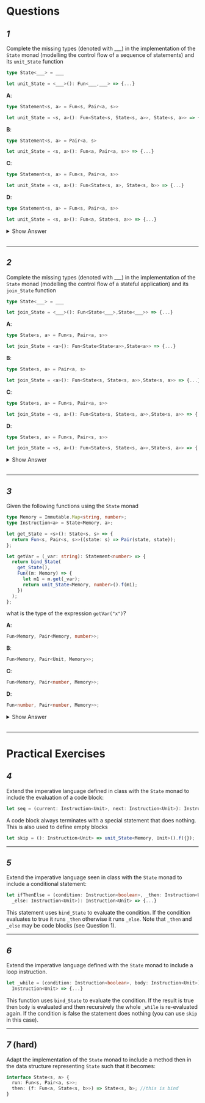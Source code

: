 # Questions

## _1_

Complete the missing types (denoted with \_\_\_) in the implementation of the `State` monad (modelling the control flow of a sequence of statements) and its `unit_State` function

```ts
type State<___> = ___

let unit_State = <___>(): Fun<___,___> => {...}
```

**A**:

```ts
type Statement<s, a> = Fun<s, Pair<a, s>>

let unit_State = <s, a>(): Fun<State<s, State<s, a>>, State<s, a>> => {...}
```

**B**:

```ts
type Statement<s, a> = Pair<a, s>

let unit_State = <s, a>(): Fun<a, Pair<a, s>> => {...}
```

**C**:

```ts
type Statement<s, a> = Fun<s, Pair<a, s>>

let unit_State = <s, a>(): Fun<State<s, a>, State<s, b>> => {...}
```

**D**:

```ts
type Statement<s, a> = Fun<s, Pair<a, s>>

let unit_State = <s, a>(): Fun<a, State<s, a>> => {...}
```

<details><summary>Show Answer</summary>
<p>

```
D
```

</p>
</details>
<br>
<hr>

## _2_

Complete the missing types (denoted with \_\_\_) in the implementation of the `State` monad (modelling the control flow of a stateful application) and its `join_State` function

```ts
type State<___> = ___

let join_State = <___>(): Fun<State<___>,State<___>> => {...}
```

**A**:

```ts
type State<s, a> = Fun<s, Pair<a, s>>

let join_State = <a>(): Fun<State<State<a>>,State<a>> => {...}
```

**B**:

```ts
type State<s, a> = Pair<a, s>

let join_State = <a>(): Fun<State<s, State<s, a>>,State<s, a>> => {...}
```

**C**:

```ts
type State<s, a> = Fun<s, Pair<a, s>>

let join_State = <s, a>(): Fun<State<s, State<s, a>>,State<s, a>> => {...}
```

**D**:

```ts
type State<s, a> = Fun<s, Pair<s, s>>

let join_State = <s, a>(): Fun<State<s, State<s, a>>,State<s, a>> => {...}
```

<details><summary>Show Answer</summary>
<p>

```
C
```

</p>
</details>
<br>
<hr>

## _3_

Given the following functions using the `State` monad

```ts
type Memory = Immutable.Map<string, number>;
type Instruction<a> = State<Memory, a>;

let get_State = <s>(): State<s, s> => {
  return Fun<s, Pair<s, s>>((state: s) => Pair(state, state));
};

let getVar = (_var: string): Statement<number> => {
  return bind_State(
    get_State(),
    Fun((m: Memory) => {
      let m1 = m.get(_var);
      return unit_State<Memory, number>().f(m1);
    })
  );
};
```

what is the type of the expression `getVar("x")`?

**A**:

```ts
Fun<Memory, Pair<Memory, number>>;
```

**B**:

```ts
Fun<Memory, Pair<Unit, Memory>>;
```

**C**:

```ts
Fun<Memory, Pair<number, Memory>>;
```

**D**:

```ts
Fun<number, Pair<number, Memory>>;
```

<details><summary>Show Answer</summary>
<p>

```
C
```

</p>
</details>
<br>
<hr>

# Practical Exercises

## _4_

Extend the imperative language defined in class with the `State` monad to include the evaluation of a code block:

```ts
let seq = (current: Instruction<Unit>, next: Instruction<Unit>): Instruction<Unit> => {...}
```

A code block always terminates with a special statement that does nothing. This is also used to define empty blocks

```ts
let skip = (): Instruction<Unit> => unit_State<Memory, Unit>().f({});
```

<hr>

## _5_

Extend the imperative language seen in class with the `State` monad to include a conditional statement:

```ts
let ifThenElse = (condition: Instruction<boolean>, _then: Instruction<Unit>,
  _else: Instruction<Unit>): Instruction<Unit> => {...}
```

This statement uses `bind_State` to evaluate the condition. If the condition evaluates to true it runs `_then` otherwise it runs `_else`. Note that `_then` and `_else` may be code blocks (see Question 1).

<hr>

## _6_

Extend the imperative language defined with the `State` monad to include a loop instruction.

```ts
let _while = (condition: Instruction<boolean>, body: Instruction<Unit>):
  Instruction<Unit> => {...}
```

This function uses `bind_State` to evaluate the condition. If the result is true then `body` is evaluated and then recursively the whole `_while` is re-evaluated again. If the condition is false the statement does nothing (you can use `skip` in this case).

<hr>

## _7_ (hard)

Adapt the implementation of the `State` monad to include a method then in the data structure representing `State` such that it becomes:

```ts
interface State<s, a> {
  run: Fun<s, Pair<a, s>>;
  then: (f: Fun<a, State<s, b>>) => State<s, b>; //this is bind
}
```

